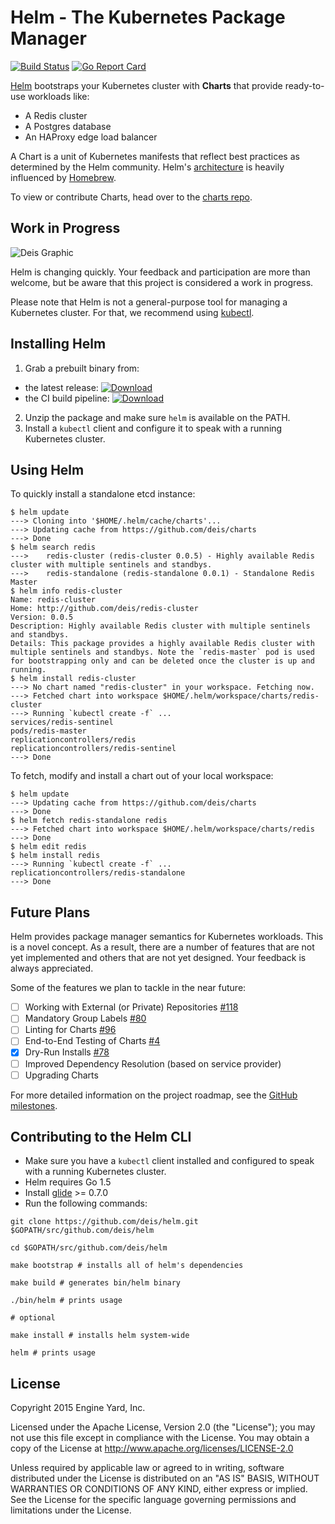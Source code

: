 # Helm - The Kubernetes Package Manager

[![Build Status](https://travis-ci.org/deis/helm.svg?branch=master)](https://travis-ci.org/deis/helm) [![Go Report Card](http://goreportcard.com/badge/deis/helm)](http://goreportcard.com/report/deis/helm)

[Helm](https://helm.sh) bootstraps your Kubernetes cluster with **Charts** that provide ready-to-use workloads like:

- A Redis cluster
- A Postgres database
- An HAProxy edge load balancer

A Chart is a unit of Kubernetes manifests that reflect best practices as determined by the Helm community.  Helm's [architecture](docs/architecture.md) is heavily influenced by [Homebrew](https://github.com/Homebrew/homebrew).

To view or contribute Charts, head over to the [charts repo](https://github.com/deis/charts).

## Work in Progress

![Deis Graphic](https://s3-us-west-2.amazonaws.com/get-deis/deis-graphic-small.png)

Helm is changing quickly. Your feedback and participation are more than welcome, but be aware that this project is considered a work in progress.

Please note that Helm is not a general-purpose tool for managing a Kubernetes cluster.  For that, we recommend using [kubectl](http://kubernetes.io/v1.0/docs/user-guide/kubectl/kubectl.html).

## Installing Helm

1. Grab a prebuilt binary from:
  - the latest release: [ ![Download](https://api.bintray.com/packages/deis/helm/helm/images/download.svg) ](https://bintray.com/deis/helm-ci/helm/_latestVersion#files)
  - the CI build pipeline: [ ![Download](https://api.bintray.com/packages/deis/helm-ci/helm/images/download.svg) ](https://bintray.com/deis/helm-ci/helm/_latestVersion#files)
2. Unzip the package and make sure `helm` is available on the PATH.
3. Install a `kubectl` client and configure it to speak with a running Kubernetes cluster.

## Using Helm

To quickly install a standalone etcd instance:

```
$ helm update
---> Cloning into '$HOME/.helm/cache/charts'...
---> Updating cache from https://github.com/deis/charts
---> Done
$ helm search redis
---> 	redis-cluster (redis-cluster 0.0.5) - Highly available Redis cluster with multiple sentinels and standbys.
---> 	redis-standalone (redis-standalone 0.0.1) - Standalone Redis Master
$ helm info redis-cluster
Name: redis-cluster
Home: http://github.com/deis/redis-cluster
Version: 0.0.5
Description: Highly available Redis cluster with multiple sentinels and standbys.
Details: This package provides a highly available Redis cluster with multiple sentinels and standbys. Note the `redis-master` pod is used for bootstrapping only and can be deleted once the cluster is up and running.
$ helm install redis-cluster
---> No chart named "redis-cluster" in your workspace. Fetching now.
---> Fetched chart into workspace $HOME/.helm/workspace/charts/redis-cluster
---> Running `kubectl create -f` ...
services/redis-sentinel
pods/redis-master
replicationcontrollers/redis
replicationcontrollers/redis-sentinel
---> Done
```

To fetch, modify and install a chart out of your local workspace:

```
$ helm update
---> Updating cache from https://github.com/deis/charts
---> Done
$ helm fetch redis-standalone redis
---> Fetched chart into workspace $HOME/.helm/workspace/charts/redis
---> Done
$ helm edit redis
$ helm install redis
---> Running `kubectl create -f` ...
replicationcontrollers/redis-standalone
---> Done
```

## Future Plans

Helm provides package manager semantics for Kubernetes workloads.  This is a novel concept.  As a result, there are a number of features that are not yet implemented and others that are not yet designed.  Your feedback is always appreciated.

Some of the features we plan to tackle in the near future:

- [ ] Working with External (or Private) Repositories [#118](https://github.com/deis/helm/issues/118)
- [ ] Mandatory Group Labels [#80](https://github.com/deis/helm/issues/80)
- [ ] Linting for Charts [#96](https://github.com/deis/helm/issues/96)
- [ ] End-to-End Testing of Charts [#4](https://github.com/deis/helm/issues/4)
- [x] Dry-Run Installs [#78](https://github.com/deis/helm/issues/78)
- [ ] Improved Dependency Resolution (based on service provider)
- [ ] Upgrading Charts

For more detailed information on the project roadmap, see the [GitHub milestones](https://github.com/deis/helm/milestones).

## Contributing to the Helm CLI

- Make sure you have a `kubectl` client installed and configured to speak with a running Kubernetes cluster.
- Helm requires Go 1.5
- Install [glide](https://github.com/Masterminds/glide) >= 0.7.0
- Run the following commands:

```console
git clone https://github.com/deis/helm.git $GOPATH/src/github.com/deis/helm

cd $GOPATH/src/github.com/deis/helm

make bootstrap # installs all of helm's dependencies

make build # generates bin/helm binary

./bin/helm # prints usage

# optional

make install # installs helm system-wide

helm # prints usage

```

## License

Copyright 2015 Engine Yard, Inc.

Licensed under the Apache License, Version 2.0 (the "License"); you may not use this file except in compliance with the License. You may obtain a copy of the License at <http://www.apache.org/licenses/LICENSE-2.0>

Unless required by applicable law or agreed to in writing, software distributed under the License is distributed on an "AS IS" BASIS, WITHOUT WARRANTIES OR CONDITIONS OF ANY KIND, either express or implied. See the License for the specific language governing permissions and limitations under the License.
